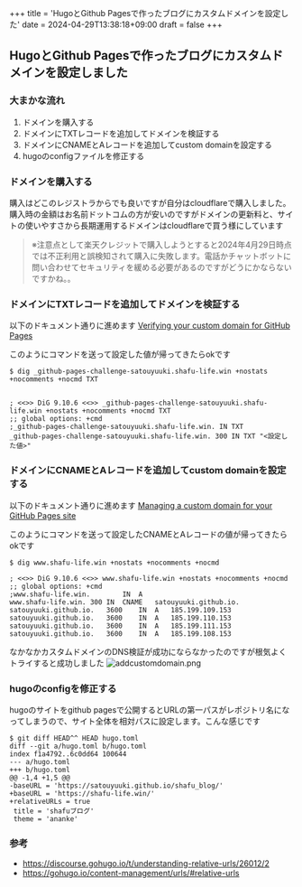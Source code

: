 +++
title = 'HugoとGithub Pagesで作ったブログにカスタムドメインを設定した'
date = 2024-04-29T13:38:18+09:00
draft = false
+++

## HugoとGithub Pagesで作ったブログにカスタムドメインを設定しました

### 大まかな流れ
1. ドメインを購入する
2. ドメインにTXTレコードを追加してドメインを検証する
3. ドメインにCNAMEとAレコードを追加してcustom domainを設定する
4. hugoのconfigファイルを修正する

### ドメインを購入する

購入はどこのレジストラからでも良いですが自分はcloudflareで購入しました。購入時の金額はお名前ドットコムの方が安いのですがドメインの更新料と、サイトの使いやすさから長期運用するドメインはcloudflareで買う様にしています

> ※注意点として楽天クレジットで購入しようとすると2024年4月29日時点では不正利用と誤検知されて購入に失敗します。電話かチャットボットに問い合わせてセキュリティを緩める必要があるのですがどうにかならないですかね。。

### ドメインにTXTレコードを追加してドメインを検証する

以下のドキュメント通りに進めます
[Verifying your custom domain for GitHub Pages](https://docs.github.com/en/pages/configuring-a-custom-domain-for-your-github-pages-site/verifying-your-custom-domain-for-github-pages)

このようにコマンドを送って設定した値が帰ってきたらokです
```
$ dig _github-pages-challenge-satouyuuki.shafu-life.win +nostats +nocomments +nocmd TXT


; <<>> DiG 9.10.6 <<>> _github-pages-challenge-satouyuuki.shafu-life.win +nostats +nocomments +nocmd TXT
;; global options: +cmd
;_github-pages-challenge-satouyuuki.shafu-life.win. IN TXT
_github-pages-challenge-satouyuuki.shafu-life.win. 300 IN TXT "<設定した値>"
```

### ドメインにCNAMEとAレコードを追加してcustom domainを設定する

以下のドキュメント通りに進めます
[Managing a custom domain for your GitHub Pages site](https://docs.github.com/en/pages/configuring-a-custom-domain-for-your-github-pages-site/managing-a-custom-domain-for-your-github-pages-site)

このようにコマンドを送って設定したCNAMEとAレコードの値が帰ってきたらokです
```
$ dig www.shafu-life.win +nostats +nocomments +nocmd

; <<>> DiG 9.10.6 <<>> www.shafu-life.win +nostats +nocomments +nocmd
;; global options: +cmd
;www.shafu-life.win.		IN	A
www.shafu-life.win.	300	IN	CNAME	satouyuuki.github.io.
satouyuuki.github.io.	3600	IN	A	185.199.109.153
satouyuuki.github.io.	3600	IN	A	185.199.110.153
satouyuuki.github.io.	3600	IN	A	185.199.111.153
satouyuuki.github.io.	3600	IN	A	185.199.108.153
```
なかなかカスタムドメインのDNS検証が成功にならなかったのですが根気よくトライすると成功しました
![addcustomdomain.png](/images/addcustomdomain.png)



### hugoのconfigを修正する
hugoのサイトをgithub pagesで公開するとURLの第一パスがレポジトリ名になってしまうので、サイト全体を相対パスに設定します。こんな感じです

```
$ git diff HEAD^^ HEAD hugo.toml
diff --git a/hugo.toml b/hugo.toml
index f1a4792..6c0dd64 100644
--- a/hugo.toml
+++ b/hugo.toml
@@ -1,4 +1,5 @@
-baseURL = 'https://satouyuuki.github.io/shafu_blog/'
+baseURL = 'https://shafu-life.win/'
+relativeURLs = true
 title = 'shafuブログ'
 theme = 'ananke'
```

### 参考
- https://discourse.gohugo.io/t/understanding-relative-urls/26012/2
- https://gohugo.io/content-management/urls/#relative-urls
